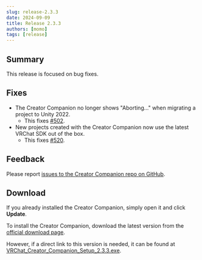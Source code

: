 ```yaml
---
slug: release-2.3.3
date: 2024-09-09
title: Release 2.3.3
authors: [momo]
tags: [release]
---
```

## Summary

This release is focused on bug fixes.

<!--truncate-->

## Fixes

- The Creator Companion no longer shows "Aborting..." when migrating a project to Unity 2022.
  - This fixes [#502](https://github.com/vrchat-community/creator-companion/issues/502).
- New projects created with the Creator Companion now use the latest VRChat SDK out of the box.
  - This fixes [#520](https://github.com/vrchat-community/creator-companion/issues/520).

## Feedback

Please report [issues to the Creator Companion repo on GitHub](https://github.com/vrchat-community/creator-companion/issues).

## Download

If you already installed the Creator Companion, simply open it and click **Update**.

To install the Creator Companion, download the latest version from the [official download page](https://vrchat.com/home/download).

However, if a direct link to this version is needed, it can be found at [VRChat_Creator_Companion_Setup_2.3.3.exe](https://vrcpm.vrchat.cloud/vcc/Builds/2.3.3/VRChat_CreatorCompanion_Setup_2.3.3.exe).
